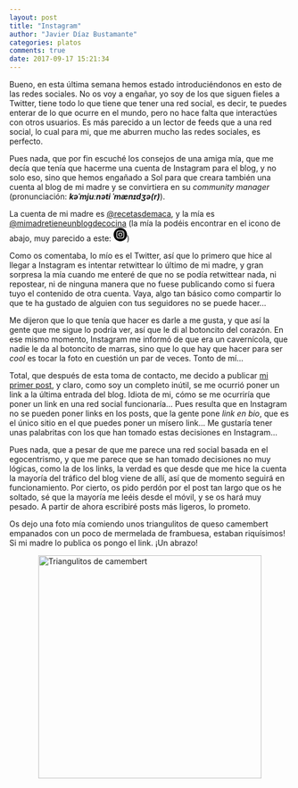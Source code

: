 ```yaml
---
layout: post
title: "Instagram"
author: "Javier Díaz Bustamante"
categories: platos
comments: true
date: 2017-09-17 15:21:34
---
```


Bueno, en esta última semana hemos estado introduciéndonos en esto de las redes sociales. No os voy a engañar, yo soy de los que siguen fieles a Twitter, tiene todo lo que tiene que tener una red social, es decir, te puedes enterar de lo que ocurre en el mundo, pero no hace falta que interactúes con otros usuarios. Es más parecido a un lector de feeds que a una red social, lo cual para mi, que me aburren mucho las redes sociales, es perfecto.

Pues nada, que por fin escuché los consejos de una amiga mía, que me decía que tenía que hacerme una cuenta de Instagram para el blog, y no solo eso, sino que hemos engañado a Sol para que creara también una cuenta al blog de mi madre y se convirtiera en su _community manager_ (pronunciación: ___kəˈmjuːnəti ˈmænɪdʒə(r)___).

La cuenta de mi madre es [@recetasdemaca](https://www.instagram.com/recetasdemaca/), y la mía es [@mimadretieneunblogdecocina](https://www.instagram.com/mimadretieneunblogdecocina/) (la mía la podéis encontrar en el icono de abajo, muy parecido a este: <span class="site-footer"><span class="my-span-icon"><a href="https://instagram.com/{{ site.instagram.username }}" aria-label="{{ site.github.owner_name }}'s Instagram" title="{{ site.github.owner_name }}'s Instagram" target="_blank"><svg class="my-svg-icon" xmlns="http://www.w3.org/2000/svg" width="24" height="24" viewBox="0 0 24 24"><path d="M14.829 6.302c-.738-.034-.96-.04-2.829-.04s-2.09.007-2.828.04c-1.899.087-2.783.986-2.87 2.87-.033.738-.041.959-.041 2.828s.008 2.09.041 2.829c.087 1.879.967 2.783 2.87 2.87.737.033.959.041 2.828.041 1.87 0 2.091-.007 2.829-.041 1.899-.086 2.782-.988 2.87-2.87.033-.738.04-.96.04-2.829s-.007-2.09-.04-2.828c-.088-1.883-.973-2.783-2.87-2.87zm-2.829 9.293c-1.985 0-3.595-1.609-3.595-3.595 0-1.985 1.61-3.594 3.595-3.594s3.595 1.609 3.595 3.594c0 1.985-1.61 3.595-3.595 3.595zm3.737-6.491c-.464 0-.84-.376-.84-.84 0-.464.376-.84.84-.84.464 0 .84.376.84.84 0 .463-.376.84-.84.84zm-1.404 2.896c0 1.289-1.045 2.333-2.333 2.333s-2.333-1.044-2.333-2.333c0-1.289 1.045-2.333 2.333-2.333s2.333 1.044 2.333 2.333zm-2.333-12c-6.627 0-12 5.373-12 12s5.373 12 12 12 12-5.373 12-12-5.373-12-12-12zm6.958 14.886c-.115 2.545-1.532 3.955-4.071 4.072-.747.034-.986.042-2.887.042s-2.139-.008-2.886-.042c-2.544-.117-3.955-1.529-4.072-4.072-.034-.746-.042-.985-.042-2.886 0-1.901.008-2.139.042-2.886.117-2.544 1.529-3.955 4.072-4.071.747-.035.985-.043 2.886-.043s2.14.008 2.887.043c2.545.117 3.957 1.532 4.071 4.071.034.747.042.985.042 2.886 0 1.901-.008 2.14-.042 2.886z"/></svg></a></span></span>)

Como os comentaba, lo mío es el Twitter, así que lo primero que hice al llegar a Instagram es intentar retwittear lo último de mi madre, y gran sorpresa la mía cuando me enteré de que no se podía retwittear nada, ni repostear, ni de ninguna manera que no fuese publicando como si fuera tuyo el contenido de otra cuenta. Vaya, algo tan básico como compartir lo que te ha gustado de alguien con tus seguidores no se puede hacer...

Me dijeron que lo que tenía que hacer es darle a me gusta, y que así la gente que me sigue lo podría ver, así que le di al botoncito del corazón. En ese mismo momento, Instagram me informó de que era un cavernícola, que nadie le da al botoncito de marras, sino que lo que hay que hacer para ser _cool_ es tocar la foto en cuestión un par de veces. Tonto de mí...

Total, que después de esta toma de contacto, me decido a publicar [mi primer post](https://www.instagram.com/p/BY32_huByfS/), y claro, como soy un completo inútil, se me ocurrió poner un link a la última entrada del blog. Idiota de mi, cómo se me ocurriría que poner un link en una red social funcionaría... Pues resulta que en Instagram no se pueden poner links en los posts, que la gente pone _link en bio_, que es el único sitio en el que puedes poner un mísero link... Me gustaría tener unas palabritas con los que han tomado estas decisiones en Instagram...

Pues nada, que a pesar de que me parece una red social basada en el egocentrismo, y que me parece que se han tomado decisiones no muy lógicas, como la de los links, la verdad es que desde que me hice la cuenta la mayoría del tráfico del blog viene de allí, así que de momento seguirá en funcionamiento. Por cierto, os pido perdón por el post tan largo que os he soltado, sé que la mayoría me leéis desde el móvil, y se os hará muy pesado. A partir de ahora escribiré posts más ligeros, lo prometo.

Os dejo una foto mía comiendo unos triangulitos de queso camembert empanados con un poco de mermelada de frambuesa, estaban riquísimos! Si mi madre lo publica os pongo el link. ¡Un abrazo!

<img src="{{ site.url }}/assets/img/instagram.png" alt="Triangulitos de camembert" title="Triangulitos de camembert" style="width: 400px;margin-left: auto; margin-right: auto; display: block;"/>